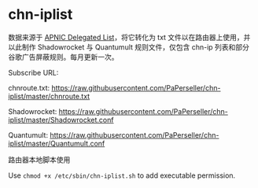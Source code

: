 # chn-iplist
数据来源于 [ APNIC Delegated List](http://ftp.apnic.net/apnic/stats/apnic/delegated-apnic-latest)，将它转化为 txt 文件以在路由器上使用，并以此制作 Shadowrocket 与 Quantumult 规则文件，仅包含 chn-ip 列表和部分谷歌广告屏蔽规则。每月更新一次。

Subscribe URL: 

chnroute.txt: https://raw.githubusercontent.com/PaPerseller/chn-iplist/master/chnroute.txt

Shadowrocket: https://raw.githubusercontent.com/PaPerseller/chn-iplist/master/Shadowrocket.conf

Quantumult: https://raw.githubusercontent.com/PaPerseller/chn-iplist/master/Quantumult.conf

路由器本地脚本使用

Use `chmod +x /etc/sbin/chn-iplist.sh` to add executable permission.
